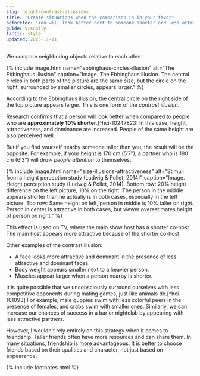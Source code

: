```yaml
---
slug: height-contrast-illusions
title: "Create situations when the comparison is in your favor"
beforetoc: "You will look better next to someone shorter and less attractive."
guide: visually
tactic: style
updated: 2023-11-11
---
```

We compare neighboring objects relative to each other.

{% include image.html name="ebbinghaus-circles-illusion" alt="The Ebbinghaus illusion" caption="Image. The Ebbinghaus illusion. The central circles in both parts of the picture are the same size, but the circle on the right, surrounded by smaller circles, appears larger." %}

According to the Ebbinghaus illusion, the central circle on the right side of the top picture appears larger. This is one form of the *contrast illusion*.

Research confirms that a person will look better when compared to people who are **approximately 10% shorter**.[^hci-10247823] In this case, height, attractiveness, and dominance are increased. People of the same height are also perceived well.

But if you find yourself nearby someone taller than you, the result will be the opposite. For example, if your height is 170 cm (5′7″), a partner who is 190 cm (6′3″) will *draw people attention* to themselves.

{% include image.html name="size-illusions-attractiveness" alt="Stimuli from a height perception study (Ludwig & Pollet, 2014)" caption="Image. Height perception study (Ludwig & Pollet, 2014). Bottom row: 20% height difference on the left picture, 10% on the right. The person in the middle appears shorter than he actually is in both cases, especially in the left picture. Top row: Same height on left, person in middle is 10% taller on right. Person in center is attractive in both cases, but viewer overestimates height of person on right." %}

This effect is used on TV, where the main show host has a shorter co-host. The main host appears more attractive because of the shorter co-host.

Other examples of the contrast illusion:

- A face looks more attractive and dominant in the presence of less attractive and dominant faces.
- Body weight appears smaller next to a heavier person.
- Muscles appear larger when a person nearby is shorter.

It is quite possible that we unconsciously surround ourselves with less competitive opponents during mating games, just like animals do.[^hci-101093] For example, male guppies swim with less colorful peers in the presence of females, and crabs swim with smaller ones. Similarly, we can increase our chances of success in a bar or nightclub by appearing with less attractive partners.

However, I wouldn't rely entirely on this strategy when it comes to friendship. Taller friends often have more resources and can share them. In many situations, friendship is more advantageous. It is better to choose friends based on their qualities and character, not just based on appearance.

{% include footnotes.html %}
